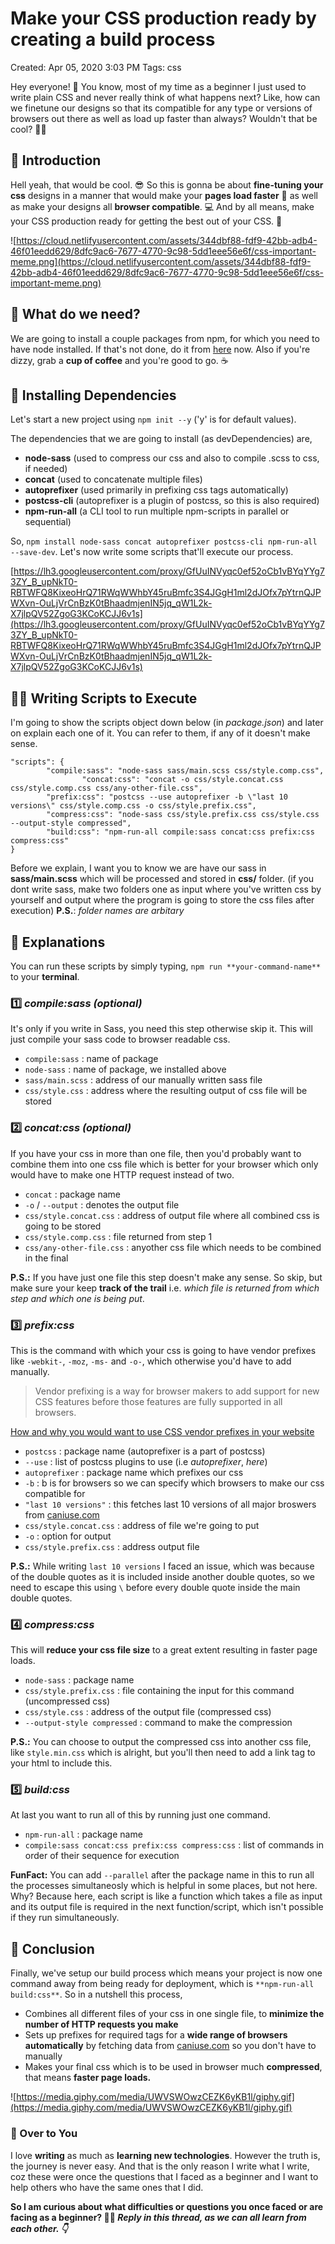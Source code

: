 # Make your CSS production ready by creating a build process

Created: Apr 05, 2020 3:03 PM
Tags: css

Hey everyone! 👋 You know, most of my time as a beginner I just used to write plain CSS and never really think of what happens next? Like, how can we finetune our designs so that its compatible for any type or versions of browsers out there as well as load up faster than always? Wouldn't that be cool? 🤷‍♂️

## 🚩 Introduction

Hell yeah, that would be cool. 😎 So this is gonna be about **fine-tuning your css** designs in a manner that would make your **pages load faster** 🚀 as well as make your designs all **browser compatible**. 💻 And by all means, make your CSS production ready for getting the best out of your CSS. 🎉

![https://cloud.netlifyusercontent.com/assets/344dbf88-fdf9-42bb-adb4-46f01eedd629/8dfc9ac6-7677-4770-9c98-5dd1eee56e6f/css-important-meme.png](https://cloud.netlifyusercontent.com/assets/344dbf88-fdf9-42bb-adb4-46f01eedd629/8dfc9ac6-7677-4770-9c98-5dd1eee56e6f/css-important-meme.png)

## 👀 What do we need?

We are going to install a couple packages from npm, for which you need to have node installed. If that's not done, do it from [here](https://nodejs.org/en/download/) now. Also if you're dizzy, grab a **cup of coffee** and you're good to go. ☕

## 📌 Installing Dependencies

Let's start a new project using `npm init --y` ('y' is for default values). 

The dependencies that we are going to install (as devDependencies) are,

- **node-sass** (used to compress our css and also to compile .scss to css, if needed)
- **concat** (used to concatenate multiple files)
- **autoprefixer** (used primarily in prefixing css tags automatically)
- **postcss-cli** (autoprefixer is a plugin of postcss, so this is also required)
- **npm-run-all** (a CLI tool to run multiple npm-scripts in parallel or sequential)

So,  `npm install node-sass concat autoprefixer postcss-cli npm-run-all --save-dev`. Let's now write some scripts that'll execute our process.

[https://lh3.googleusercontent.com/proxy/GfUuINVyqc0ef52oCb1vBYqYYg73ZY_B_upNkT0-RBTWFQ8KixeoHrQ71RWqWWhbY45ruBmfc3S4JGgH1ml2dJOfx7pYtrnQJPWXvn-OuLjVrCnBzK0tBhaadmjenIN5jq_qW1L2k-X7jlpQV52ZgoG3KCoKCJJ6v1s](https://lh3.googleusercontent.com/proxy/GfUuINVyqc0ef52oCb1vBYqYYg73ZY_B_upNkT0-RBTWFQ8KixeoHrQ71RWqWWhbY45ruBmfc3S4JGgH1ml2dJOfx7pYtrnQJPWXvn-OuLjVrCnBzK0tBhaadmjenIN5jq_qW1L2k-X7jlpQV52ZgoG3KCoKCJJ6v1s)

## 👨‍💻 Writing Scripts to Execute

I'm going to show the scripts object down below (in *package.json*) and later on explain each one of it. You can refer to them, if any of it doesn't make sense.

    "scripts": {
            "compile:sass": "node-sass sass/main.scss css/style.comp.css",
    				"concat:css": "concat -o css/style.concat.css css/style.comp.css css/any-other-file.css",
            "prefix:css": "postcss --use autoprefixer -b \"last 10 versions\" css/style.comp.css -o css/style.prefix.css",
            "compress:css": "node-sass css/style.prefix.css css/style.css --output-style compressed",
            "build:css": "npm-run-all compile:sass concat:css prefix:css compress:css"
    }

Before we explain, I want you to know we are have our sass in **sass/main.scss** which will be processed and stored in **css/** folder. (if you dont write sass, make two folders one as input where you've written css by yourself and output where the program is going to store the css files after execution) **P.S.**: *folder names are arbitary*

## 🙌 Explanations

You can run these scripts by simply typing, `npm run **your-command-name**` to your **terminal**.

### 1️⃣ ***compile:sass* *(optional)***

It's only if you write in Sass, you need this step otherwise skip it. This will just compile your sass code to browser readable css.

- `compile:sass` : name of package
- `node-sass` : name of package, we installed above
- `sass/main.scss` : address of our manually written sass file
- `css/style.css` : address where the resulting output of css file will be stored

### 2️⃣ *concat:css (optional)*

If you have your css in more than one file, then you'd probably want to combine them into one css file which is better for your browser which only would have to make one HTTP request instead of two.

- `concat` : package name
- `-o` / `--output` : denotes the output file
- `css/style.concat.css` : address of output file where all combined css is going to be stored
- `css/style.comp.css` : file returned from step 1
- `css/any-other-file.css` : anyother css file which needs to be combined in the final

**P.S.:** If you have just one file this step doesn't make any sense. So skip, but make sure your keep **track of the trail** i.e. *which file is returned from which step and which one is being put*.

### 3️⃣ *pre**fix:css***

This is the command with which your css is going to have vendor prefixes like `-webkit-`, `-moz`, `-ms-` and `-o-`, which otherwise you'd have to add manually.

> Vendor prefixing is a way for browser makers to add support for new CSS features before those features are fully supported in all browsers.

[How and why you would want to use CSS vendor prefixes in your website](https://www.lifewire.com/css-vendor-prefixes-3466867)

- `postcss` : package name (autoprefixer is a part of postcss)
- `--use` : list of postcss plugins to use (i.e *autoprefixer*, *here*)
- `autoprefixer` : package name which prefixes our css
- `-b` : b is for browsers so we can specify which browsers to make our css compatible for
- `"last 10 versions"` : this fetches last 10 versions of all major broswers from [caniuse.com](http://caniuse.com)
- `css/style.concat.css` : address of file we're going to put
- `-o` : option for output
- `css/style.prefix.css` : address output file

**P.S.:** While writing `last 10 versions` I faced an issue, which was because of the double quotes as it is included inside another double quotes, so we need to escape this using `\` before every double quote inside the main double quotes.

### 4️⃣ *compress:css*

This will **reduce your css file size** to a great extent resulting in faster page loads.

- `node-sass` : package name
- `css/style.prefix.css` : file containing the input for this command (uncompressed css)
- `css/style.css` : address of the output file (compressed css)
- `--output-style compressed` : command to make the compression

**P.S.:** You can choose to output the compressed css into another css file, like `style.min.css` which is alright, but you'll then need to add a link tag to your html to include this.

### 5️⃣️ *build:css*

At last you want to run all of this by running just one command.

- `npm-run-all` : package name
- `compile:sass concat:css prefix:css compress:css` : list of commands in order of their sequence for execution

**FunFact:** You can add `--parallel` after the package name in this to run all the processes simultaneosly which is helpful in some places, but not here. Why? Because here, each script is like a function which takes a file as input and its output file is required in the next function/script, which isn't possible if they run simultaneously.

## 🤝 Conclusion

Finally, we've setup our build process which means your project is now one command away from being ready for deployment, which is `**npm-run-all build:css**`. So in a nutshell this process,

- Combines all different files of your css in one single file, to **minimize the number of HTTP requests you make**
- Sets up prefixes for required tags for a **wide range of browsers** **automatically** by fetching data from [caniuse.com](http://caniuse.com) so you don't have to manually
- Makes your final css which is to be used in browser much **compressed**, that means **faster page loads.**

![https://media.giphy.com/media/UWVSWOwzCEZK6yKB1l/giphy.gif](https://media.giphy.com/media/UWVSWOwzCEZK6yKB1l/giphy.gif)

### 💖 Over to You

I love **writing** as much as **learning new technologies**. However the truth is, the journey is never easy. And that is the only reason I write what I write, coz these were once the questions that I faced as a beginner and I want to help others who have the same ones that I did. 

**So I am curious about what difficulties or questions you once faced or are facing as a beginner? 🤷‍♂️ *Reply in this thread, as we can all learn from each other. 👇***